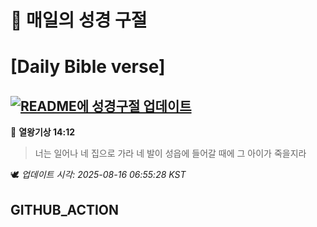 # 🙏 매일의 성경 구절
# [Daily Bible verse]
## [![README에 성경구절 업데이트](https://github.com/DONGSUKA/first_test/actions/workflows/update-readme-bible.yml/badge.svg)](https://github.com/DONGSUKA/first_test/actions/workflows/update-readme-bible.yml)
<!-- START_BIBLE_VERSE -->
📖 **열왕기상 14:12**
> 너는 일어나 네 집으로 가라 네 발이 성읍에 들어갈 때에 그 아이가 죽을지라

🕊️ _업데이트 시각: 2025-08-16 06:55:28 KST_
  <!-- END_BIBLE_VERSE -->
## GITHUB_ACTION
